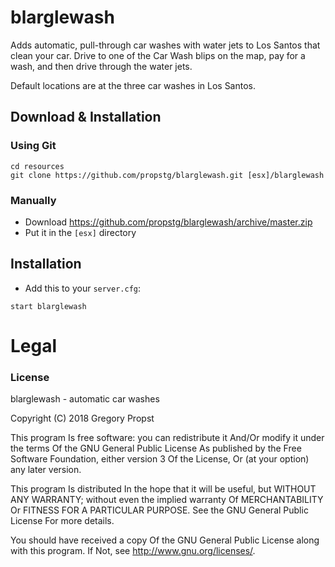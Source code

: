 # blarglewash
Adds automatic, pull-through car washes with water jets to Los Santos that clean your car. Drive to one of the Car Wash blips on the map, pay for a wash, and then drive through the water jets.

Default locations are at the three car washes in Los Santos.

## Download & Installation

### Using Git
```
cd resources
git clone https://github.com/propstg/blarglewash.git [esx]/blarglewash
```

### Manually
- Download https://github.com/propstg/blarglewash/archive/master.zip
- Put it in the `[esx]` directory

## Installation
- Add this to your `server.cfg`:

```
start blarglewash
```

# Legal
### License
blarglewash - automatic car washes

Copyright (C) 2018 Gregory Propst

This program Is free software: you can redistribute it And/Or modify it under the terms Of the GNU General Public License As published by the Free Software Foundation, either version 3 Of the License, Or (at your option) any later version.

This program Is distributed In the hope that it will be useful, but WITHOUT ANY WARRANTY; without even the implied warranty Of MERCHANTABILITY Or FITNESS FOR A PARTICULAR PURPOSE. See the GNU General Public License For more details.

You should have received a copy Of the GNU General Public License along with this program. If Not, see http://www.gnu.org/licenses/.